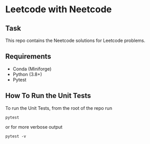 # Leetcode with Neetcode

## Task

This repo contains the Neetcode solutions for Leetcode problems.

## Requirements

- Conda (Miniforge)
- Python (3.8+)
- Pytest

## How To Run the Unit Tests

To run the Unit Tests, from the root of the repo run

```commandline
pytest
```

or for more verbose output

```
pytest -v
```
